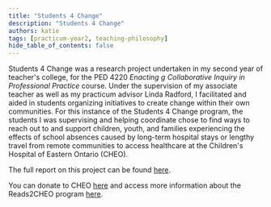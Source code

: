 ```yaml
---
title: "Students 4 Change"
description: "Students 4 Change"
authors: katie
tags: [practicum-year2, teaching-philosophy]
hide_table_of_contents: false
---
```


Students 4 Change was a research project undertaken in my second year of teacher's college, for the PED 4220 *Enacting g Collaborative Inquiry in Professional Practice* course. Under the supervision of my associate teacher as well as my practicum advisor Linda Radford, I facilitated and aided in students organizing initiatives to create change within their own communities. <!--truncate--> For this instance of the Students 4 Change program, the students I was supervising and helping coordinate chose to find ways to reach out to and support children, youth, and families experiencing the effects of school absences caused by long-term hospital stays or lengthy travel from remote communities to access healthcare at the Children's Hospital of Eastern Ontario (CHEO).

The full report on this project can be found [here](/Students4ChangeReport.pdf). 

You can donate to CHEO [here](https://www.cheo.on.ca/en/get-involved/donate.aspx) and access more information about the Reads2CHEO program [here](https://www.cheo.on.ca/en/reads2cheo.aspx). 
